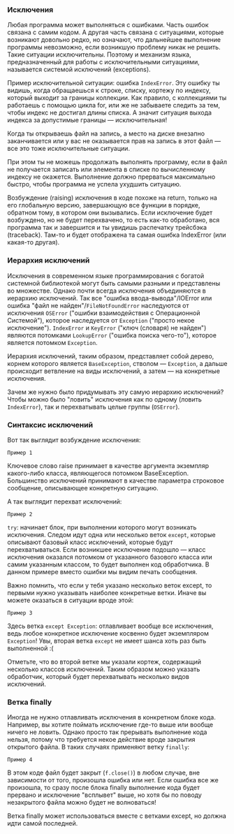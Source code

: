 ### Исключения

Любая программа может выполняться с ошибками. Часть ошибок связана с самим кодом. А другая часть связана с ситуациями,
которые возникают довольно редко, но означают, что дальнейшее выполнение программы невозможно, если возникшую проблему
никак не решить. Такие ситуации исключительны. Поэтому и механизм языка, предназначенный для работы с исключительными 
ситуациями, называется системой исключений (exceptions).

Пример исключительной ситуации: ошибка `IndexError`. Эту ошибку ты видишь, когда обращаешься к строке, списку, 
кортежу по индексу, который выходит за границы коллекции. Как правило, с коллекциями ты работаешь с помощью цикла for, 
или же не забываете следить за тем, чтобы индекс не достигал длины списка. А значит ситуация выхода индекса за 
допустимые границы — исключительная!

Когда ты открываешь файл на запись, а место на диске внезапно заканчивается или у вас не оказывается прав на запись
в этот файл — все это тоже исключительные ситуации.

При этом ты не можешь продолжать выполнять программу, если в файл не получается записать или элемента в списке по
вычисленному индексу не окажется. Выполнение должно прерваться максимально быстро, чтобы программа не успела ухудшить 
ситуацию.

Возбуждение (raising) исключения в коде похоже на return, только на его глобальную версию, завершающую все функции 
в порядке, обратном тому, в котором они вызывались. Если исключение будет возбуждено, но не будет перехвачено, 
то есть как-то обработано, вся программа так и завершится и ты увидишь распечатку трейсбэка (traceback). 
Там-то и будет отображена та самая ошибка IndexError (или какая-то другая).

### Иерархия исключений

Исключения в современном языке программирования с богатой системной библиотекой могут быть самыми разными и 
представлены во множестве. Однако почти всегда исключения объединяются в иерархию исключений. Так все "ошибка 
ввода-вывода"/IOError или ошибка "файл не найден"/`FileNotFoundError` наследуются от исключения `OSError` 
("ошибки взаимодействия с Операционной Системой"), которое наследуется от `Exception` ("просто некое исключение"). 
`IndexError` и `KeyError` ("ключ (словаря) не найден") являются потомками `LookupError` ("ошибка поиска чего-то"), 
которое является потомком `Exception`.



Иерархия исключений, таким образом, представляет собой дерево, корнем которого является `BaseException`, 
стволом — `Exception`, а дальше происходит ветвление на виды исключений, а затем — на конкретные исключения.

Зачем же нужно было придумывать эту самую иерархию исключений? Чтобы можно было "ловить" исключения как по одному 
(ловить `IndexError`), так и перехватывать целые группы (`OSError`).

### Синтаксис исключений

Вот так выглядит возбуждение исключения:

`Пример 1`

Ключевое слово raise принимает в качестве аргумента экземпляр какого-либо класса, являющегося потомком BaseException. 
Большинство исключений принимают в качестве параметра строковое сообщение, описывающее конкретную ситуацию.

А так выглядит перехват исключений:

`Пример 2`

`try`: начинает блок, при выполнении которого могут возникать исключения. Следом идут одна или несколько веток `except`, 
которые описывают базовый класс исключений, которые будут перехватываться. Если возникшее исключение подошло — класс 
исключения оказался потомком от указанного базового класса или самим указанным классом, то будет выполнен код 
обработчика. В данном примере вместо ошибки мы видим печать сообщения.

Важно помнить, что если у тебя указано несколько веток except, то первыми нужно указывать наиболее конкретные ветки. 
Иначе вы можете оказаться в ситуации вроде этой:

`Пример 3`

Здесь ветка `except Exception`: отлавливает вообще все исключения, ведь любое конкретное исключение косвенно будет 
экземпляром `Exception`! Увы, вторая ветка `except` не имеет шанса хоть раз быть выполненной :(

Отметьте, что во второй ветке мы указали кортеж, содержащий несколько классов исключений. Таким образом можно указать
обработчик, который будет перехватывать несколько видов исключений.

### Ветка finally

Иногда не нужно отлавливать исключения в конкретном блоке кода. Например, вы хотите поймать исключение где-то выше или 
вообще ничего не ловить. Однако просто так прерывать выполнение кода нельзя, потому что требуется некое действие 
вроде закрытия открытого файла. В таких случаях применяют ветку `finally`:

`Пример 4`

В этом коде файл будет закрыт (`f.close()`) в любом случае, вне зависимости от того, произошла ошибка или нет. 
Если ошибка все же произошла, то сразу после блока finally выполнение кода будет прервано и исключение "всплывет" 
выше, но хотя бы по поводу незакрытого файла можно будет не волноваться!

Ветка finally может использоваться вместе с ветками except, но должна идти самой последней.

